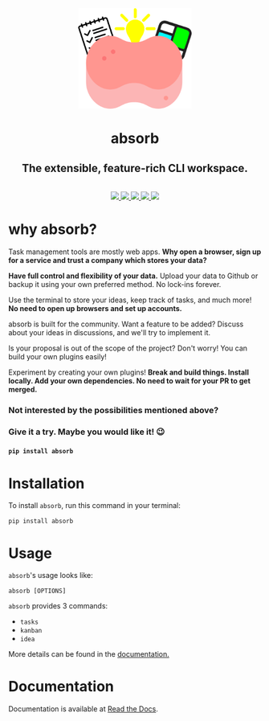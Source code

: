 <div align="center">
<img src = "docs/logo.png" width = "226" height = "200">
<h1>absorb</h1>
<h2>The extensible, feature-rich CLI workspace.</h2>
<br>
<a href = "https://pypi.org/project/absorb/">
<img src = "https://img.shields.io/pypi/v/absorb.svg">
</a>
<a href = "https://absorb.readthedocs.io">
<img src = "https://readthedocs.org/projects/absorb/badge/?version=latest">
</a>
<a href="https://codecov.io/gh/burntcarrot/absorb">
<img src="https://codecov.io/gh/burntcarrot/absorb/branch/main/graph/badge.svg?token=RYGS24J9AC"/>
</a>
<a href = "https://github.com/burntcarrot/absorb/actions?workflow=Tests">
<img src = "https://github.com/burntcarrot/absorb/workflows/Tests/badge.svg">
</a>
<a href = "https://github.com/burntcarrot/absorb/CODE_OF_CONDUCT.md">
<img src = "https://img.shields.io/badge/Contributor%20Covenant-2.0-4baaaa.svg">
</a>
</div>



# why absorb?

Task management tools are mostly web apps. **Why open a browser, sign up for a service and trust a company which stores your data?**

**Have full control and flexibility of your data.** Upload your data to Github or backup it using your own preferred method. No lock-ins forever.

Use the terminal to store your ideas, keep track of tasks, and much more! **No need to open up browsers and set up accounts.**

absorb is built for the community. Want a feature to be added? Discuss about your ideas in discussions, and we'll try to implement it.

Is your proposal is out of the scope of the project? Don't worry! You can build your own plugins easily!

Experiment by creating your own plugins! **Break and build things. Install locally. Add your own dependencies. No need to wait for your PR to get merged.**



### Not interested by the possibilities mentioned above?

### Give it a try. Maybe you would like it! 😉

#### `pip install absorb`



# Installation

To install `absorb`, run this command in your terminal:

```
pip install absorb
```

# Usage

`absorb`'s usage looks like:

```
absorb [OPTIONS]
```

`absorb` provides 3 commands:
- `tasks`
- `kanban`
- `idea`

More details can be found in the [documentation.](https://absorb.readthedocs.io)

# Documentation

Documentation is available at [Read the Docs](https://absorb.readthedocs.io).

